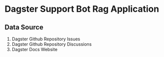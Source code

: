 # Dagster Support Bot Rag Application

## Data Source
1. Dagster Github Repository Issues
2. Dagster Github Repository Discussions
3. Dagster Docs Website
 